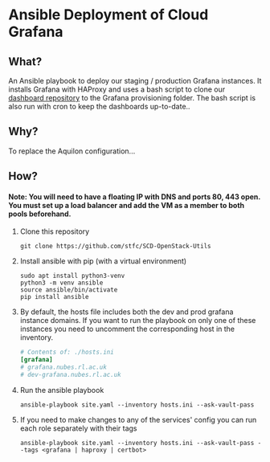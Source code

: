 # Ansible Deployment of Cloud Grafana

## What?
An Ansible playbook to deploy our staging / production Grafana instances. It installs Grafana with HAProxy and uses a bash script to clone our [dashboard repository](https://github.com/stfc/cloud-grafana-dashboards) to the Grafana provisioning folder. The bash script is also run with cron to keep the dashboards up-to-date..

## Why?
To replace the Aquilon configuration...

## How?

#### Note: You will need to have a floating IP with DNS and ports 80, 443 open. You must set up a load balancer and add the VM as a member to both pools beforehand.

1. Clone this repository
    ```shell
    git clone https://github.com/stfc/SCD-OpenStack-Utils
    ```
2. Install ansible with pip (with a virtual environment)
    ```shell
    sudo apt install python3-venv
    python3 -m venv ansible
    source ansible/bin/activate
    pip install ansible
    ```
3. By default, the hosts file includes both the dev and prod grafana instance domains.
If you want to run the playbook on only one of these instances you need to uncomment the corresponding host in the inventory.
   ```ini
   # Contents of: ./hosts.ini
   [grafana]
   # grafana.nubes.rl.ac.uk
   # dev-grafana.nubes.rl.ac.uk
   ```
3. Run the ansible playbook
    ```shell
    ansible-playbook site.yaml --inventory hosts.ini --ask-vault-pass
    ```
4. If you need to make changes to any of the services' config you can run each role separately with their tags
    ```shell
    ansible-playbook site.yaml --inventory hosts.ini --ask-vault-pass --tags <grafana | haproxy | certbot>
    ```
   
